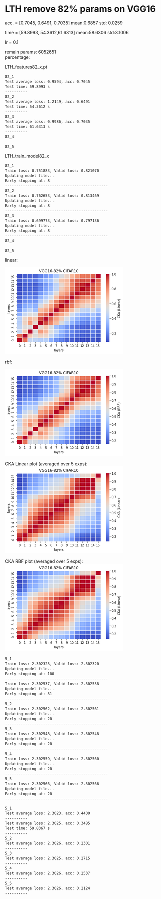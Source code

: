 # LTH remove 82% params on VGG16
acc. = [0.7045, 0.6491, 0.7035] mean:0.6857  std: 0.0259

time = [59.8993, 54.3612,61.6313] mean:58.6306 std:3.1006

lr = 0.1

remain params: 6052651<br>
percentage: <br>

LTH_features82_x.pt
```
82_1
Test average loss: 0.9594, acc: 0.7045
Test time: 59.8993 s
----------
82_2
Test average loss: 1.2149, acc: 0.6491
Test time: 54.3612 s
----------
82_3
Test average loss: 0.9986, acc: 0.7035
Test time: 61.6313 s
----------
82_4

82_5

```

LTH_train_model82_x
```
82_1
Train loss: 0.751883, Valid loss: 0.821070
Updating model file...
Early stopping at: 8
----------------------------------------------
82_2
Train loss: 0.762653, Valid loss: 0.813469
Updating model file...
Early stopping at: 8
----------------------------------------------
82_3
Train loss: 0.699773, Valid loss: 0.797136
Updating model file...
Early stopping at: 8
----------------------------------------------
82_4

82_5

```
linear:

![lth82linear](lth82linear.png)

rbf:

![lth82rbf](lth82rbf.png)


CKA Linear plot (averaged over 5 exps): <br>
![vgg16_82_linear](vgg16_82_linear.png)

CKA RBF plot (averaged over 5 exps): <br>
![vgg16_82_rbf](vgg16_82_linear.png)

```
5_1
Train loss: 2.302323, Valid loss: 2.302320
Updating model file...
Early stopping at: 100
----------------------------------------------
Train loss: 2.302537, Valid loss: 2.302538
Updating model file...
Early stopping at: 31
----------------------------------------------
5_2
Train loss: 2.302562, Valid loss: 2.302561
Updating model file...
Early stopping at: 20
----------------------------------------------
5_3
Train loss: 2.302548, Valid loss: 2.302548
Updating model file...
Early stopping at: 20
----------------------------------------------
5_4
Train loss: 2.302559, Valid loss: 2.302560
Updating model file...
Early stopping at: 20
----------------------------------------------
5_5
Train loss: 2.302566, Valid loss: 2.302566
Updating model file...
Early stopping at: 20
----------------------------------------------
```

```
5_1
Test average loss: 2.3023, acc: 0.4400
----------
Test average loss: 2.3025, acc: 0.3485
Test time: 59.8367 s
----------
5_2
Test average loss: 2.3026, acc: 0.2301
----------
5_3
Test average loss: 2.3025, acc: 0.2715
----------
5_4
Test average loss: 2.3026, acc: 0.2537
----------
5_5
Test average loss: 2.3026, acc: 0.2124
----------
```

